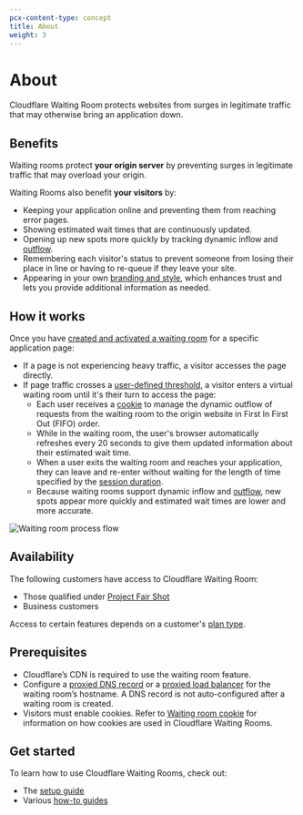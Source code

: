 ```yaml
---
pcx-content-type: concept
title: About
weight: 3
---
```


# About

Cloudflare Waiting Room protects websites from surges in legitimate traffic that may otherwise bring an application down.

## Benefits

Waiting rooms protect **your origin server** by preventing surges in legitimate traffic that may overload your origin.

Waiting Rooms also benefit **your visitors** by:

*   Keeping your application online and preventing them from reaching error pages.
*   Showing estimated wait times that are continuously updated.
*   Opening up new spots more quickly by tracking dynamic inflow and [outflow](/waiting-room/reference/configuration-settings/#session-duration).
*   Remembering each visitor's status to prevent someone from losing their place in line or having to re-queue if they leave your site.
*   Appearing in your own [branding and style](/waiting-room/additional-options/customize-waiting-room/), which enhances trust and lets you provide additional information as needed.

## How it works

Once you have [created and activated a waiting room](/waiting-room/get-started/) for a specific application page:

*   If a page is not experiencing heavy traffic, a visitor accesses the page directly.
*   If page traffic crosses a [user-defined threshold](/waiting-room/reference/configuration-settings/#session-duration), a visitor enters a virtual waiting room until it's their turn to access the page:
    *   Each user receives a [cookie](/waiting-room/reference/waiting-room-cookie/) to manage the dynamic outflow of requests from the waiting room to the origin website in First In First Out (FIFO) order.
    *   While in the waiting room, the user's browser automatically refreshes every 20 seconds to give them updated information about their estimated wait time.
    *   When a user exits the waiting room and reaches your application, they can leave and re-enter without waiting for the length of time specified by the [session duration](/waiting-room/reference/configuration-settings/#session-duration).
    *   Because waiting rooms support dynamic inflow and [outflow](/waiting-room/reference/configuration-settings/#session-duration), new spots appear more quickly and estimated wait times are lower and more accurate.

![Waiting room process flow](/waiting-room/static/waiting-room-process-flow.png)

## Availability

The following customers have access to Cloudflare Waiting Room:

*   Those qualified under [Project Fair Shot](https://www.cloudflare.com/fair-shot/)
*   Business customers

Access to certain features depends on a customer's [plan type](/waiting-room/plans/).

## Prerequisites

*   Cloudflare’s CDN is required to use the waiting room feature.
*   Configure a [proxied DNS record](https://support.cloudflare.com/hc/articles/360019093151) or a [proxied load balancer](/load-balancing/understand-basics/proxy-modes/) for the waiting room’s hostname. A DNS record is not auto-configured after a waiting room is created.
*   Visitors must enable cookies. Refer to [Waiting room cookie](/waiting-room/reference/waiting-room-cookie/) for information on how cookies are used in Cloudflare Waiting Rooms.

## Get started

To learn how to use Cloudflare Waiting Rooms, check out:

*   The [setup guide](/waiting-room/get-started/)
*   Various [how-to guides](/waiting-room/how-to/)
